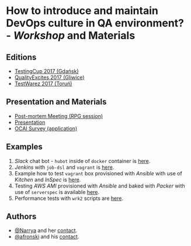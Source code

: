 # How to introduce and maintain **DevOps** culture in **QA** environment? - *Workshop* and Materials

## Editions

- [TestingCup 2017 (Gdańsk)](http://testingcup.pl)
- [QualityExcites 2017 (Gliwice)](https://qualityexcites.pl/en)
- [TestWarez 2017 (Toruń)](testwarez.pl)

## Presentation and Materials

- [Post-mortem Meeting (RPG session)](https://docs.google.com/document/d/1A6KENIN1ZtM3SEKPNmL_w5jwJhO_pWBlXP1Ob6CVG7I)
- [Presentation](https://docs.google.com/presentation/d/16ChmUdFjzNKhhzGSVDy2vfSv5DuoPO4GCVv092smRGQ)
- [OCAI Survey (application)](ocai-survey-docker/README.md)

## Examples

1. *Slack* chat bot - `hubot` inside of `docker` container is [here](docker-hubot-slack/README.md).
2. *Jenkins* with `job-dsl` and `vagrant` is [here](jenkins-job-dsl/README.md).
3. Example how to test `vagrant` box provisioned with *Ansible* with use of *Kitchen* and *InSpec* is [here](kitchen-inspec-vagrant).
4. Testing *AWS AMI* provisioned with *Ansible* and baked with *Packer* with use of `serverspec` is available [here](packer-ansible-serverspec/README.md).
5. Performance tests with `wrk2` scripts are [here](wrk2/README.md).

## Authors

- [@Narrya](https://github.com/Narrya) and her [contact](mailto:kgawronska@white-rook.pl).
- [@afronski](https://github.com/afronski) and his [contact](mailto:wgawronski@white-rook.pl).
